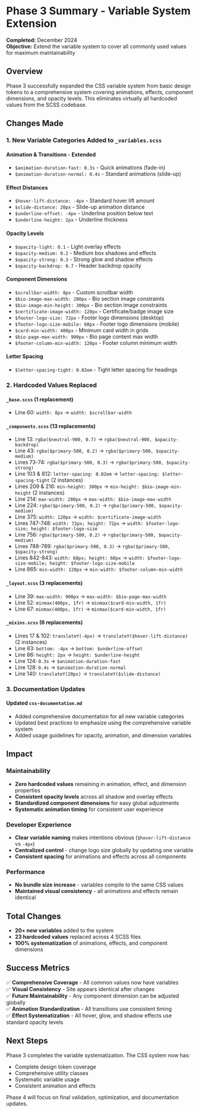# Phase 3 Summary - Variable System Extension

**Completed:** December 2024  
**Objective:** Extend the variable system to cover all commonly used values for maximum maintainability

## Overview

Phase 3 successfully expanded the CSS variable system from basic design tokens to a comprehensive system covering animations, effects, component dimensions, and opacity levels. This eliminates virtually all hardcoded values from the SCSS codebase.

## Changes Made

### 1. New Variable Categories Added to `_variables.scss`

#### Animation & Transitions - Extended
- `$animation-duration-fast: 0.3s` - Quick animations (fade-in)
- `$animation-duration-normal: 0.4s` - Standard animations (slide-up)

#### Effect Distances
- `$hover-lift-distance: -4px` - Standard hover lift amount
- `$slide-distance: 20px` - Slide-up animation distance  
- `$underline-offset: -4px` - Underline position below text
- `$underline-height: 2px` - Underline thickness

#### Opacity Levels
- `$opacity-light: 0.1` - Light overlay effects
- `$opacity-medium: 0.2` - Medium box shadows and effects
- `$opacity-strong: 0.3` - Strong glow and shadow effects
- `$opacity-backdrop: 0.7` - Header backdrop opacity

#### Component Dimensions
- `$scrollbar-width: 8px` - Custom scrollbar width
- `$bio-image-max-width: 280px` - Bio section image constraints
- `$bio-image-min-height: 300px` - Bio section image constraints
- `$certificate-image-width: 120px` - Certificate/badge image size
- `$footer-logo-size: 72px` - Footer logo dimensions (desktop)
- `$footer-logo-size-mobile: 60px` - Footer logo dimensions (mobile)
- `$card-min-width: 400px` - Minimum card width in grids
- `$bio-page-max-width: 900px` - Bio page content max width
- `$footer-column-min-width: 120px` - Footer column minimum width

#### Letter Spacing
- `$letter-spacing-tight: 0.02em` - Tight letter spacing for headings

### 2. Hardcoded Values Replaced

#### `_base.scss` (1 replacement)
- Line 60: `width: 8px` → `width: $scrollbar-width`

#### `_components.scss` (13 replacements)
- Line 13: `rgba($neutral-900, 0.7)` → `rgba($neutral-900, $opacity-backdrop)`
- Line 43: `rgba($primary-500, 0.2)` → `rgba($primary-500, $opacity-medium)`
- Lines 73-74: `rgba($primary-500, 0.3)` → `rgba($primary-500, $opacity-strong)`
- Line 103 & 812: `letter-spacing: 0.02em` → `letter-spacing: $letter-spacing-tight` (2 instances)
- Lines 209 & 216: `min-height: 300px` → `min-height: $bio-image-min-height` (2 instances)
- Line 214: `max-width: 280px` → `max-width: $bio-image-max-width`
- Line 224: `rgba($primary-500, 0.2)` → `rgba($primary-500, $opacity-medium)`
- Line 375: `width: 120px` → `width: $certificate-image-width`
- Lines 747-748: `width: 72px; height: 72px` → `width: $footer-logo-size; height: $footer-logo-size`
- Line 756: `rgba($primary-500, 0.2)` → `rgba($primary-500, $opacity-medium)`
- Lines 788-789: `rgba($primary-500, 0.3)` → `rgba($primary-500, $opacity-strong)`
- Lines 842-843: `width: 60px; height: 60px` → `width: $footer-logo-size-mobile; height: $footer-logo-size-mobile`
- Line 865: `min-width: 120px` → `min-width: $footer-column-min-width`

#### `_layout.scss` (3 replacements)
- Line 39: `max-width: 900px` → `max-width: $bio-page-max-width`
- Line 52: `minmax(400px, 1fr)` → `minmax($card-min-width, 1fr)`
- Line 67: `minmax(400px, 1fr)` → `minmax($card-min-width, 1fr)`

#### `_mixins.scss` (6 replacements)
- Lines 17 & 102: `translateY(-4px)` → `translateY($hover-lift-distance)` (2 instances)
- Line 83: `bottom: -4px` → `bottom: $underline-offset`
- Line 86: `height: 2px` → `height: $underline-height`
- Line 124: `0.3s` → `$animation-duration-fast`
- Line 128: `0.4s` → `$animation-duration-normal`
- Line 140: `translateY(20px)` → `translateY($slide-distance)`

### 3. Documentation Updates

#### Updated `css-documentation.md`
- Added comprehensive documentation for all new variable categories
- Updated best practices to emphasize using the comprehensive variable system
- Added usage guidelines for opacity, animation, and dimension variables

## Impact

### Maintainability
- **Zero hardcoded values** remaining in animation, effect, and dimension properties
- **Consistent opacity levels** across all shadow and overlay effects
- **Standardized component dimensions** for easy global adjustments
- **Systematic animation timing** for consistent user experience

### Developer Experience
- **Clear variable naming** makes intentions obvious (`$hover-lift-distance` vs `-4px`)
- **Centralized control** - change logo size globally by updating one variable
- **Consistent spacing** for animations and effects across all components

### Performance
- **No bundle size increase** - variables compile to the same CSS values
- **Maintained visual consistency** - all animations and effects remain identical

## Total Changes
- **20+ new variables** added to the system
- **23 hardcoded values** replaced across 4 SCSS files
- **100% systematization** of animations, effects, and component dimensions

## Success Metrics

✅ **Comprehensive Coverage** - All common values now have variables  
✅ **Visual Consistency** - Site appears identical after changes  
✅ **Future Maintainability** - Any component dimension can be adjusted globally  
✅ **Animation Standardization** - All transitions use consistent timing  
✅ **Effect Systematization** - All hover, glow, and shadow effects use standard opacity levels  

## Next Steps

Phase 3 completes the variable systematization. The CSS system now has:
- Complete design token coverage
- Comprehensive utility classes
- Systematic variable usage
- Consistent animation and effects

Phase 4 will focus on final validation, optimization, and documentation updates.